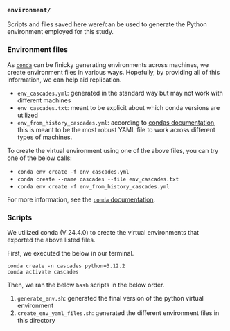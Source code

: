 ### `environment/`

Scripts and files saved here were/can be used to generate the Python environment employed for this study.

### Environment files
As [`conda`](https://docs.conda.io/projects/conda/en/latest/index.html) can be finicky generating environments across machines, we create environment files in various ways.
Hopefully, by providing all of this information, we can help aid replication.
- `env_cascades.yml`: generated in the standard way but may not work with different machines
- `env_cascades.txt`: meant to be explicit about which conda versions are utilized
- `env_from_history_cascades.yml`: according to [condas documentation](https://docs.conda.io/projects/conda/en/latest/user-guide/tasks/manage-environments.html#exporting-an-environment-file-across-platforms), this is meant to be the most robust YAML file to work across different types of machines.

To create the virtual environment using one of the above files, you can try one of the below calls:
- `conda env create -f env_cascades.yml`
- `conda create --name cascades --file env_cascades.txt`
- `conda env create -f env_from_history_cascades.yml`

For more information, see the [`conda` documentation](https://docs.conda.io/projects/conda/en/latest/user-guide/tasks/manage-environments.html#creating-an-environment-from-an-environment-yml-file).

### Scripts
We utilized conda (V 24.4.0) to create the virtual environments that exported the above listed files.

First, we executed the below in our terminal.
```shell
conda create -n cascades python=3.12.2
conda activate cascades
```

Then, we ran the below `bash` scripts in the below order.

1. `generate_env.sh`: generated the final version of the python virtual environment
2. `create_env_yaml_files.sh`: generated the different environment files in this directory